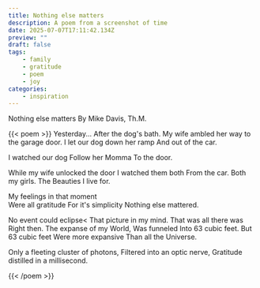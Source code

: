 ```yaml
---
title: Nothing else matters
description: A poem from a screenshot of time
date: 2025-07-07T17:11:42.134Z
preview: ""
draft: false
tags:
    - family
    - gratitude
    - poem
    - joy
categories:
    - inspiration
---
```

Nothing else matters
By Mike Davis, Th.M. 

{{< poem >}}
Yesterday...
After the dog's bath.
My wife ambled her way to the garage door.
I let our dog down her ramp
And out of the car.

I watched our dog
Follow her Momma
To the door.

While my wife unlocked the door
I watched them both
From the car.
Both my girls.
The Beauties I live for.

My feelings in that moment  
Were all gratitude 
For it's simplicity
Nothing else mattered.

No event could eclipse<
That picture in my mind. 
That was all there was
Right then.
The expanse of my World,
Was funneled
Into 63 cubic feet. 
But 63 cubic feet
Were more expansive
Than all the Universe.

Only a fleeting cluster of photons, 
Filtered into an optic nerve,
Gratitude distilled in a millisecond.

{{< /poem >}}